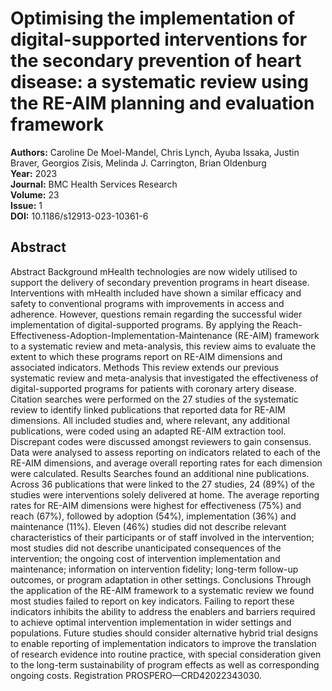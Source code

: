 # Optimising the implementation of digital-supported interventions for the secondary prevention of heart disease: a systematic review using the RE-AIM planning and evaluation framework

**Authors:** Caroline De Moel-Mandel, Chris Lynch, Ayuba Issaka, Justin Braver, Georgios Zisis, Melinda J. Carrington, Brian Oldenburg  
**Year:** 2023  
**Journal:** BMC Health Services Research  
**Volume:** 23  
**Issue:** 1  
**DOI:** 10.1186/s12913-023-10361-6  

## Abstract
Abstract                Background                mHealth technologies are now widely utilised to support the delivery of secondary prevention programs in heart disease. Interventions with mHealth included have shown a similar efficacy and safety to conventional programs with improvements in access and adherence. However, questions remain regarding the successful wider implementation of digital-supported programs. By applying the Reach-Effectiveness-Adoption-Implementation-Maintenance (RE-AIM) framework to a systematic review and meta-analysis, this review aims to evaluate the extent to which these programs report on RE-AIM dimensions and associated indicators.                              Methods                This review extends our previous systematic review and meta-analysis that investigated the effectiveness of digital-supported programs for patients with coronary artery disease. Citation searches were performed on the 27 studies of the systematic review to identify linked publications that reported data for RE-AIM dimensions. All included studies and, where relevant, any additional publications, were coded using an adapted RE-AIM extraction tool. Discrepant codes were discussed amongst reviewers to gain consensus. Data were analysed to assess reporting on indicators related to each of the RE-AIM dimensions, and average overall reporting rates for each dimension were calculated.                              Results                Searches found an additional nine publications. Across 36 publications that were linked to the 27 studies, 24 (89%) of the studies were interventions solely delivered at home. The average reporting rates for RE-AIM dimensions were highest for effectiveness (75%) and reach (67%), followed by adoption (54%), implementation (36%) and maintenance (11%). Eleven (46%) studies did not describe relevant characteristics of their participants or of staff involved in the intervention; most studies did not describe unanticipated consequences of the intervention; the ongoing cost of intervention implementation and maintenance; information on intervention fidelity; long-term follow-up outcomes, or program adaptation in other settings.                              Conclusions                Through the application of the RE-AIM framework to a systematic review we found most studies failed to report on key indicators. Failing to report these indicators inhibits the ability to address the enablers and barriers required to achieve optimal intervention implementation in wider settings and populations. Future studies should consider alternative hybrid trial designs to enable reporting of implementation indicators to improve the translation of research evidence into routine practice, with special consideration given to the long-term sustainability of program effects as well as corresponding ongoing costs.                              Registration                PROSPERO—CRD42022343030.

